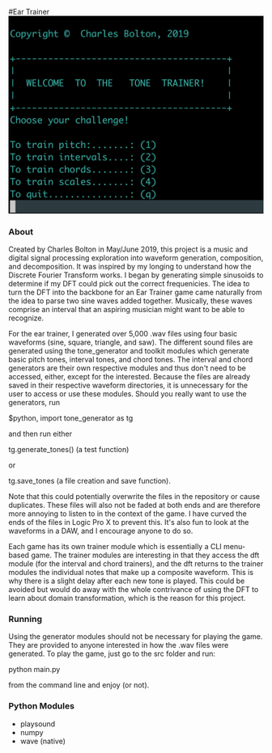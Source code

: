 #Ear Trainer
![Title Picture](/img/title.jpg)

### About
Created by Charles Bolton in May/June 2019, this project is a music and digital signal processing exploration into waveform generation, composition, and decomposition. It was inspired by my longing to understand how the Discrete Fourier Transform works. I began by generating simple sinusoids to determine if my DFT could pick out the correct frequenicies. The idea to turn the DFT into the backbone for an Ear Trainer game came naturally from the idea to parse two sine waves added together. Musically, these waves comprise an interval that an aspiring musician might want to be able to recognize.   

For the ear trainer, I generated over 5,000 .wav files using four basic waveforms (sine, square, triangle, and saw). The different sound files are generated using the tone_generator and toolkit modules which generate basic pitch tones, interval tones, and chord tones. The interval and chord generators are their own respective modules and thus don't need to be accessed, either, except for the interested. Because the files are already saved in their respective waveform directories, it is unnecessary for the user to access or use these modules. Should you really want to use the generators, run 

$python, import tone_generator as tg

and then run either 

tg.generate_tones() (a test function) 

or 

tg.save_tones (a file creation and save function). 

Note that this could potentially overwrite the files in the repository or cause duplicates. These files will also not be faded at both ends and are therefore more annoying to listen to in the context of the game. I have curved the ends of the files in Logic Pro X to prevent this. It's also fun to look at the waveforms in a DAW, and I encourage anyone to do so. 

Each game has its own trainer module which is essentially a CLI menu-based game. The trainer modules are interesting in that they access the dft module (for the interval and chord trainers), and the dft returns to the trainer modules the individual notes that make up a composite waveform. This is why there is a slight delay after each new tone is played. This could be avoided but would do away with the whole contrivance of using the DFT to learn about domain transformation, which is the reason for this project. 

### Running

Using the generator modules should not be necessary for playing the game. They are provided to anyone interested in how the .wav files were generated. To play the game, just go to the src folder and run:

python main.py 

from the command line and enjoy (or not).


### Python Modules 

* playsound
* numpy 
* wave (native)
